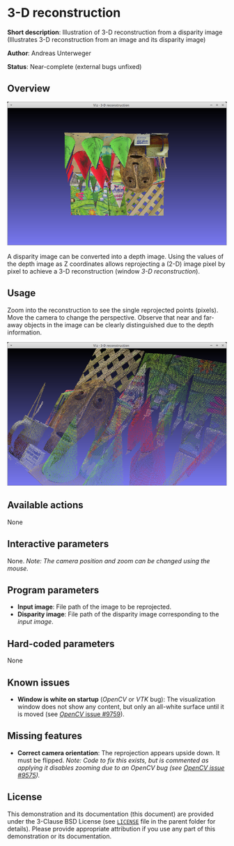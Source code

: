 3-D reconstruction
==================

**Short description**: Illustration of 3-D reconstruction from a disparity image (Illustrates 3-D reconstruction from an image and its disparity image)

**Author**: Andreas Unterweger

**Status**: Near-complete (external bugs unfixed)

Overview
--------

![Screenshot](../screenshots/reconstruct3d.png)

A disparity image can be converted into a depth image. Using the values of the depth image as Z coordinates allows reprojecting a (2-D) image pixel by pixel to achieve a 3-D reconstruction (window *3-D reconstruction*).

Usage
-----

Zoom into the reconstruction to see the single reprojected points (pixels). Move the camera to change the perspective. Observe that near and far-away objects in the image can be clearly distinguished due to the depth information.

![Screenshot after zooming in](../screenshots/reconstruct3d_zoomed.png)

Available actions
-----------------

None

Interactive parameters
----------------------

None. *Note: The camera position and zoom can be changed using the mouse.*

Program parameters
------------------

* **Input image**: File path of the image to be reprojected.
* **Disparity image**: File path of the disparity image corresponding to the *input image*.

Hard-coded parameters
---------------------

None

Known issues
------------

* **Window is white on startup** (*OpenCV* or *VTK* bug): The visualization window does not show any content, but only an all-white surface until it is moved (see [*OpenCV* issue #9759](https://github.com/opencv/opencv/issues/9759)).

Missing features
----------------

* **Correct camera orientation**: The reprojection appears upside down. It must be flipped. *Note: Code to fix this exists, but is commented as applying it disables zooming due to an *OpenCV* bug (see [*OpenCV* issue #9575](https://github.com/opencv/opencv/issues/9575)).*

License
-------

This demonstration and its documentation (this document) are provided under the 3-Clause BSD License (see [`LICENSE`](../LICENSE) file in the parent folder for details). Please provide appropriate attribution if you use any part of this demonstration or its documentation.